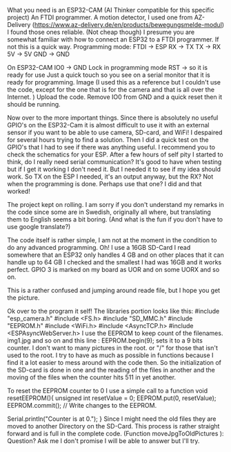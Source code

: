 What you need is an ESP32-CAM (AI Thinker compatible for this specific project)
An FTDI programmer.
A motion detector, I used one from AZ-Delivery (https://www.az-delivery.de/en/products/bewegungsmelde-modul)
I found those ones reliable. (Not cheap though)
I presume you are somewhat familiar with how to connect an ESP32 to a FTDI programmer. If not this is a quick way.
Programming mode:
FTDI -> ESP
RX -> TX
TX -> RX
5V -> 5V
GND -> GND

On ESP32-CAM
IO0 -> GND Lock in programming mode
RST -> so it is ready for use Just a quick touch so you see on a serial monitor that it is ready for programming.
Image
(I used this as a reference but I couldn't use the code, except for the one that is for the camera and that is all over the Internet. )
Upload the code.
Remove IO0 from GND and a quick reset then it should be running.

Now over to the more important things.
Since there is absolutely no useful GPIO's on the ESP32-Cam it is almost difficult to use it with an external sensor if you want to be able to use camera, SD-card, and WiFi!
I despaired for several hours trying to find a solution. Then I did a quick test on the GPIO's that I had to see if there was anything useful. I recommend you to check the schematics for your ESP.
After a few hours of self pity I started to think, do I really need serial communication? It's good to have when testing but if I get it working I don't need it. But I needed it to see if my idea should work. So TX on the ESP I needed, it's an output anyway, but the RX? Not when the programming is done. Perhaps use that one? I did and that worked!

The project kept on rolling. I am sorry if you don't understand my remarks in the code since some are in Swedish, originally all where, but translating them to English seems a bit boring. (And what is the fun if you don't have to use google translate?)

The code itself is rather simple, I am not at the moment in the condition to do any advanced programming.
Oh! I use a 16GB SD-Card I read somewhere that an ESP32 only handles 4 GB and on other places that it can handle up to 64 GB I checked and the smallest I had was 16GB and it works perfect.
GPIO 3 is marked on my board as UOR and on some UORX and so on.

This is a rather confused and jumping around reade file, but I hope you get the picture.

Ok over to the program it self!
The libraries portion looks like this:
#include "esp_camera.h"
#include <FS.h>
#include "SD_MMC.h"
#include "EEPROM.h"
#include <WiFi.h>
#include <AsyncTCP.h>
#include <ESPAsyncWebServer.h>
I use the EEPROM to keep count of the filenames. img1.jpg and so on and this line : EEPROM.begin(9); sets it to a 9 bits counter.
I don't want to many pictures in the root. or "/" for those that isn't used to the root. I try to have as much as possible in functions because I find it a lot easier to mess around with the code then. So the initialization of the SD-card is done in one and the reading of the files in another and the moving of the files when the counter hits 511 in yet another.

To reset the EEPROM counter to 0 I use a simple call to a function
void resetEEPROM(){
unsigned int resetValue = 0;
EEPROM.put(0, resetValue);
EEPROM.commit(); // Write changes to the EEPROM.

Serial.println("Counter is at 0.");
}
Since I might need the old files they are moved to another Directory on the SD-Card. This process is rather straight forward and is full in the complete code. (Function moveJpgToOldPictures ):
Question? Ask me I don't promise I will be able to answer but I'll try.
